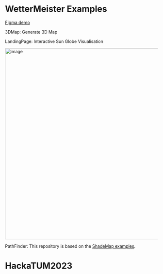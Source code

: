 # WetterMeister Examples
[
Figma demo
](https://www.figma.com/proto/Su1mmwFzvDJgEqmUf8zqcI/Untitledmaybeworks?type=design&node-id=201-826&t=xPVzPeQc2HBUW5qn-1&scaling=scale-down&page-id=0%3A1&mode=design)

3DMap:
Generate 3D Map

LandingPage:
Interactive Sun Globe Visualisation

<img width="627" alt="image" src="https://github.com/Kisielos10/HackaTUM2023/assets/81301569/809c65e8-2d9d-439e-b43f-2eb492d8d42f">


PathFinder:
This repository is based on the [ShadeMap examples](https://github.com/ted-piotrowski/shademap-examples/tree/main).

# HackaTUM2023
